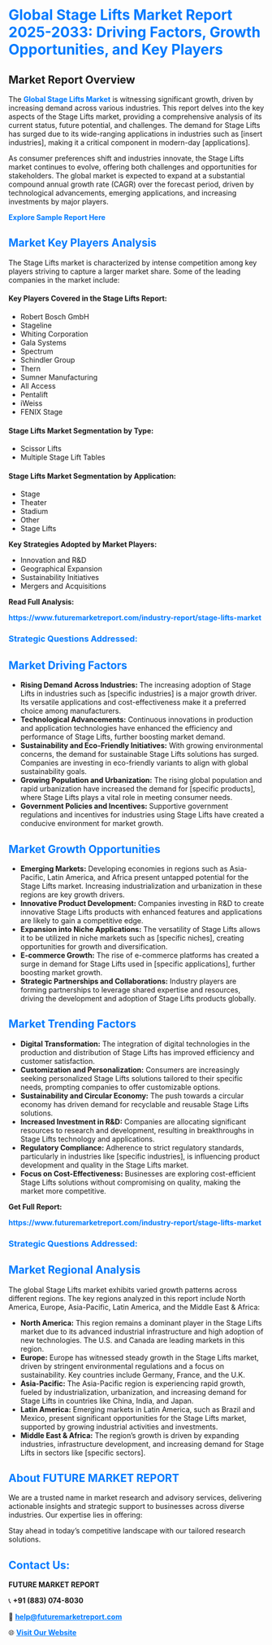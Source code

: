 <h1 style="color: #007BFF;">Global Stage Lifts Market Report 2025-2033: Driving Factors, Growth Opportunities, and Key Players</h1>

<section id="overview">
<h2>Market Report Overview</h2>
<p>The <a href="https://www.futuremarketreport.com/industry-report/stage-lifts-market" style="color: #007BFF; text-decoration: none;"><strong>Global Stage Lifts Market</strong></a> is witnessing significant growth, driven by increasing demand across various industries. This report delves into the key aspects of the Stage Lifts market, providing a comprehensive analysis of its current status, future potential, and challenges. The demand for Stage Lifts has surged due to its wide-ranging applications in industries such as [insert industries], making it a critical component in modern-day [applications].</p>
<p>As consumer preferences shift and industries innovate, the Stage Lifts market continues to evolve, offering both challenges and opportunities for stakeholders. The global market is expected to expand at a substantial compound annual growth rate (CAGR) over the forecast period, driven by technological advancements, emerging applications, and increasing investments by major players.</p>
</section>

<section id="overview">
<p><a href="https://www.futuremarketreport.com/request-sample/reportId=119863" style="color: #007BFF; text-decoration: none;"><strong>Explore Sample Report Here</strong></a></p>
</section>

<section id="key-players">
<h2 style="color: #007BFF;">Market Key Players Analysis</h2>
<p>The Stage Lifts market is characterized by intense competition among key players striving to capture a larger market share. Some of the leading companies in the market include:</p>
<h4>Key Players Covered in the Stage Lifts Report:</h4>
<ul><li>Robert Bosch GmbH</li><li>Stageline</li><li>Whiting Corporation</li><li>Gala Systems</li><li>Spectrum</li><li>Schindler Group</li><li>Thern</li><li>Sumner Manufacturing</li><li>All Access</li><li>Pentalift</li><li>iWeiss</li><li>FENIX Stage</li></ul>
<h4>Stage Lifts Market Segmentation by Type:</h4>
<ul><li>Scissor Lifts</li><li>Multiple Stage Lift Tables</li></ul>

<h4>Stage Lifts Market Segmentation by Application:</h4>
<ul><li>Stage</li><li>Theater</li><li>Stadium</li><li>Other</li><li>Stage Lifts</li></ul>
<p><strong>Key Strategies Adopted by Market Players:</strong></p>
<ul>
<li>Innovation and R&D</li>
<li>Geographical Expansion</li>
<li>Sustainability Initiatives</li>
<li>Mergers and Acquisitions</li>
</ul>
</section>

<section>
<p><strong>Read Full Analysis: </strong></p><a href="https://www.futuremarketreport.com/industry-report/stage-lifts-market" style="color: #007BFF; text-decoration: none;"><strong>https://www.futuremarketreport.com/industry-report/stage-lifts-market</strong></a>
<h3 style="color: #007BFF;">Strategic Questions Addressed:</h3>
</section>

<section id="driving-factors">
<h2 style="color: #007BFF;">Market Driving Factors</h2>
<ul>
<li><strong>Rising Demand Across Industries:</strong> The increasing adoption of Stage Lifts in industries such as [specific industries] is a major growth driver. Its versatile applications and cost-effectiveness make it a preferred choice among manufacturers.</li>
<li><strong>Technological Advancements:</strong> Continuous innovations in production and application technologies have enhanced the efficiency and performance of Stage Lifts, further boosting market demand.</li>
<li><strong>Sustainability and Eco-Friendly Initiatives:</strong> With growing environmental concerns, the demand for sustainable Stage Lifts solutions has surged. Companies are investing in eco-friendly variants to align with global sustainability goals.</li>
<li><strong>Growing Population and Urbanization:</strong> The rising global population and rapid urbanization have increased the demand for [specific products], where Stage Lifts plays a vital role in meeting consumer needs.</li>
<li><strong>Government Policies and Incentives:</strong> Supportive government regulations and incentives for industries using Stage Lifts have created a conducive environment for market growth.</li>
</ul>
</section>

<section id="growth-opportunities">
<h2 style="color: #007BFF;">Market Growth Opportunities</h2>
<ul>
<li><strong>Emerging Markets:</strong> Developing economies in regions such as Asia-Pacific, Latin America, and Africa present untapped potential for the Stage Lifts market. Increasing industrialization and urbanization in these regions are key growth drivers.</li>
<li><strong>Innovative Product Development:</strong> Companies investing in R&D to create innovative Stage Lifts products with enhanced features and applications are likely to gain a competitive edge.</li>
<li><strong>Expansion into Niche Applications:</strong> The versatility of Stage Lifts allows it to be utilized in niche markets such as [specific niches], creating opportunities for growth and diversification.</li>
<li><strong>E-commerce Growth:</strong> The rise of e-commerce platforms has created a surge in demand for Stage Lifts used in [specific applications], further boosting market growth.</li>
<li><strong>Strategic Partnerships and Collaborations:</strong> Industry players are forming partnerships to leverage shared expertise and resources, driving the development and adoption of Stage Lifts products globally.</li>
</ul>
</section>

<section id="trending-factors">
<h2 style="color: #007BFF;">Market Trending Factors</h2>
<ul>
<li><strong>Digital Transformation:</strong> The integration of digital technologies in the production and distribution of Stage Lifts has improved efficiency and customer satisfaction.</li>
<li><strong>Customization and Personalization:</strong> Consumers are increasingly seeking personalized Stage Lifts solutions tailored to their specific needs, prompting companies to offer customizable options.</li>
<li><strong>Sustainability and Circular Economy:</strong> The push towards a circular economy has driven demand for recyclable and reusable Stage Lifts solutions.</li>
<li><strong>Increased Investment in R&D:</strong> Companies are allocating significant resources to research and development, resulting in breakthroughs in Stage Lifts technology and applications.</li>
<li><strong>Regulatory Compliance:</strong> Adherence to strict regulatory standards, particularly in industries like [specific industries], is influencing product development and quality in the Stage Lifts market.</li>
<li><strong>Focus on Cost-Effectiveness:</strong> Businesses are exploring cost-efficient Stage Lifts solutions without compromising on quality, making the market more competitive.</li>
</ul>
</section>

<section>
<p><strong>Get Full Report: </strong></p><a href="https://www.futuremarketreport.com/industry-report/stage-lifts-market" style="color: #007BFF; text-decoration: none;"><strong>https://www.futuremarketreport.com/industry-report/stage-lifts-market</strong></a>
<h3 style="color: #007BFF;">Strategic Questions Addressed:</h3>
</section>


<section id="regional-analysis">
<h2 style="color: #007BFF;">Market Regional Analysis</h2>
<p>The global Stage Lifts market exhibits varied growth patterns across different regions. The key regions analyzed in this report include North America, Europe, Asia-Pacific, Latin America, and the Middle East & Africa:</p>
<ul>
<li><strong>North America:</strong> This region remains a dominant player in the Stage Lifts market due to its advanced industrial infrastructure and high adoption of new technologies. The U.S. and Canada are leading markets in this region.</li>
<li><strong>Europe:</strong> Europe has witnessed steady growth in the Stage Lifts market, driven by stringent environmental regulations and a focus on sustainability. Key countries include Germany, France, and the U.K.</li>
<li><strong>Asia-Pacific:</strong> The Asia-Pacific region is experiencing rapid growth, fueled by industrialization, urbanization, and increasing demand for Stage Lifts in countries like China, India, and Japan.</li>
<li><strong>Latin America:</strong> Emerging markets in Latin America, such as Brazil and Mexico, present significant opportunities for the Stage Lifts market, supported by growing industrial activities and investments.</li>
<li><strong>Middle East & Africa:</strong> The region’s growth is driven by expanding industries, infrastructure development, and increasing demand for Stage Lifts in sectors like [specific sectors].</li>
</ul>
</section>

<footer>
<h2 style="color: #007BFF;">About FUTURE MARKET REPORT</h2>
<p>We are a trusted name in market research and advisory services, delivering actionable insights and strategic support to businesses across diverse industries. Our expertise lies in offering:</p>

<p>Stay ahead in today’s competitive landscape with our tailored research solutions.</p>

<h2 style="color: #007BFF;">Contact Us:</h2>
<p><strong>FUTURE MARKET REPORT</strong></p>
<p>📞 <strong>+91 (883) 074-8030</strong></p>
<p>📧 <strong><a href="mailto:help@futuremarketreport.com" style="color: #007BFF;">help@futuremarketreport.com</a></strong></p>
<p>🌐 <strong><a href="https://www.futuremarketreport.com/" style="color: #007BFF;">Visit Our Website</a></strong></p>
</footer>